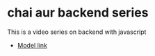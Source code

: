 # chai aur backend series

This is a video series on backend with javascript
- [Model link](https://app.eraser.io/workspace/cITOkeVr0dfU2ZSlhz2J?origin=share)